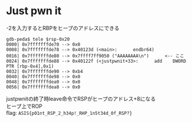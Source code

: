 # Just pwn it  
-2を入力するとRBPをヒープのアドレスにできる  
```
gdb-peda$ tele $rsp-0x20
0000| 0x7fffffffde70 --> 0x0 
0008| 0x7fffffffde78 --> 0x40123d (<main>:      endbr64)
0016| 0x7fffffffde80 --> 0x7ffff7ff9050 ("AAAAAAAA\n")      <-- ここ 
0024| 0x7fffffffde88 --> 0x40122f (<justpwnit+33>:      add    DWORD PTR [rbp-0x4],0x1)
0032| 0x7fffffffde90 --> 0xb4 
0040| 0x7fffffffde98 --> 0x0 
0048| 0x7fffffffdea0 --> 0x0 
0056| 0x7fffffffdea8 --> 0x0 
```
justpwnitの終了時leave命令でRSPがヒープのアドレス+8になる  
ヒープ上でROP  
flag: `ASIS{p01nt_RSP_2_h34p!_RHP_1n5t34d_0f_RSP?}`  
